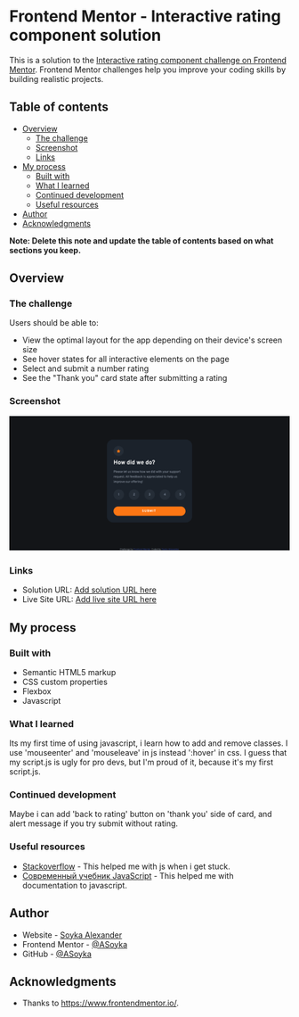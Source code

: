 # Frontend Mentor - Interactive rating component solution

This is a solution to the [Interactive rating component challenge on Frontend Mentor](https://www.frontendmentor.io/challenges/interactive-rating-component-koxpeBUmI). Frontend Mentor challenges help you improve your coding skills by building realistic projects. 

## Table of contents

- [Overview](#overview)
  - [The challenge](#the-challenge)
  - [Screenshot](#screenshot)
  - [Links](#links)
- [My process](#my-process)
  - [Built with](#built-with)
  - [What I learned](#what-i-learned)
  - [Continued development](#continued-development)
  - [Useful resources](#useful-resources)
- [Author](#author)
- [Acknowledgments](#acknowledgments)

**Note: Delete this note and update the table of contents based on what sections you keep.**

## Overview

### The challenge

Users should be able to:

- View the optimal layout for the app depending on their device's screen size
- See hover states for all interactive elements on the page
- Select and submit a number rating
- See the "Thank you" card state after submitting a rating

### Screenshot

![](./Screenshot.png)

### Links

- Solution URL: [Add solution URL here](https://github.com/ASoyka/rating_card_FEM)
- Live Site URL: [Add live site URL here](https://asoyka.github.io/rating_card_FEM/)

## My process

### Built with

- Semantic HTML5 markup
- CSS custom properties
- Flexbox
- Javascript

### What I learned

Its my first time of using javascript, i learn how to add and remove classes. I use 'mouseenter' and 'mouseleave' in js instead ':hover' in css. I guess that my script.js is ugly for pro devs, but I'm proud of it, because it's my first script.js.

### Continued development

Maybe i can add 'back to rating' button on 'thank you' side of card, and alert message if you try submit without rating.

### Useful resources

- [Stackoverflow](https://ru.stackoverflow.com/) - This helped me with js when i get stuck.
- [Современный учебник JavaScript](https://learn.javascript.ru/) - This helped me with documentation to javascript.

## Author

- Website - [Soyka Alexander](https://asoyka.github.io/Portfolio_FCC/)
- Frontend Mentor - [@ASoyka](https://www.frontendmentor.io/profile/MrSoyka)
- GitHub - [@ASoyka](https://github.com/ASoyka)

## Acknowledgments

- Thanks to https://www.frontendmentor.io/.
